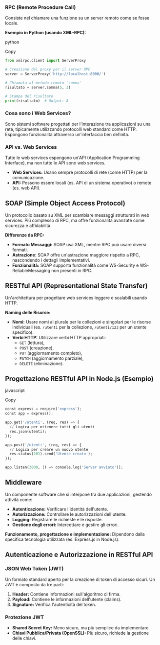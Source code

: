 ### RPC (Remote Procedure Call)

  

Consiste nel chiamare una funzione su un server remoto come se fosse locale.

  

**Esempio in Python (usando XML-RPC):**

  

python

Copy

```python
from xmlrpc.client import ServerProxy

# Creazione del proxy per il server RPC
server = ServerProxy('http://localhost:8000/')

# Chiamata al metodo remoto 'somma'
risultato = server.somma(5, 3)

# Stampa del risultato
print(risultato)  # Output: 8
```

  

### Cosa sono i Web Services?

  

Sono sistemi software progettati per l'interazione tra applicazioni su una rete, tipicamente utilizzando protocolli web standard come HTTP. Espongono funzionalità attraverso un'interfaccia ben definita.

  

### API vs. Web Services

  

Tutte le web services espongono un'API (Application Programming Interface), ma non tutte le API sono web services.

  

- **Web Services:** Usano sempre protocolli di rete (come HTTP) per la comunicazione.
- **API:** Possono essere locali (es. API di un sistema operativo) o remote (es. web API).

  

## SOAP (Simple Object Access Protocol)

  

Un protocollo basato su XML per scambiare messaggi strutturati in web services. Più complesso di RPC, ma offre funzionalità avanzate come sicurezza e affidabilità.

  

**Differenze da RPC:**

  

- **Formato Messaggi:** SOAP usa XML, mentre RPC può usare diversi formati.
- **Astrazione:** SOAP offre un'astrazione maggiore rispetto a RPC, nascondendo i dettagli implementativi.
- **Funzionalità:** SOAP supporta funzionalità come WS-Security e WS-ReliableMessaging non presenti in RPC.

  

## RESTful API (Representational State Transfer)

  

Un'architettura per progettare web services leggere e scalabili usando HTTP.

  

**Naming delle Risorse:**

  

- **Nomi:** Usare nomi al plurale per le collezioni e singolari per le risorse individuali (es. `/utenti` per la collezione, `/utenti/123` per un utente specifico).
- **Verbi HTTP:** Utilizzare verbi HTTP appropriati:
    - `GET` (lettura),
    - `POST` (creazione),
    - `PUT` (aggiornamento completo),
    - `PATCH` (aggiornamento parziale),
    - `DELETE` (eliminazione).

  

## Progettazione RESTful API in Node.js (Esempio)

  

javascript

Copy

```python
const express = require('express');
const app = express();

app.get('/utenti', (req, res) => {
  // Logica per ottenere tutti gli utenti
  res.json(utenti);
});

app.post('/utenti', (req, res) => {
  // Logica per creare un nuovo utente
  res.status(201).send('Utente creato');
});

app.listen(3000, () => console.log('Server avviato'));
```

  

## Middleware

  

Un componente software che si interpone tra due applicazioni, gestendo attività come:

  

- **Autenticazione:** Verificare l'identità dell'utente.
- **Autorizzazione:** Controllare le autorizzazioni dell'utente.
- **Logging:** Registrare le richieste e le risposte.
- **Gestione degli errori:** Intercettare e gestire gli errori.

  

**Funzionamento, progettazione e implementazione:** Dipendono dalla specifica tecnologia utilizzata (es. Express.js in Node.js).

  

## Autenticazione e Autorizzazione in RESTful API

  

### JSON Web Token (JWT)

  

Un formato standard aperto per la creazione di token di accesso sicuri. Un JWT è composto da tre parti:

  

1. **Header:** Contiene informazioni sull'algoritmo di firma.
2. **Payload:** Contiene le informazioni dell'utente (claims).
3. **Signature:** Verifica l'autenticità del token.

  

### Protezione JWT

  

- **Shared Secret Key:** Meno sicuro, ma più semplice da implementare.
- **Chiavi Pubblica/Privata (OpenSSL):** Più sicuro, richiede la gestione delle chiavi.